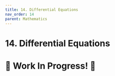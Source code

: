 ```yaml
---
title: 14. Differential Equations
nav_order: 14
parent: Mathematics
---
```

# 14. Differential Equations

# 🚧 Work In Progress! 🚧